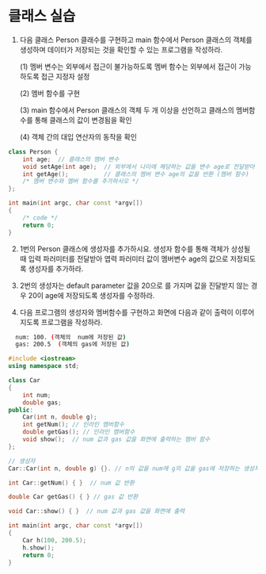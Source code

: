 # 클래스 실습

1. 다음 클래스 Person 클래수를 구현하고 main 함수에서 Person 클래스의 객체를 생성하며 데이터가 저장되는 것을 확인할 수 있는 프로그램을 작성하라.

   (1) 멤버 변수는 외부에서 접근이 불가능하도록 멤버 함수는 외부에서 접근이 가능하도록 접근 지정자 설정
   
   (2) 멤버 함수를 구현
   
   (3) main 함수에서 Person 클래스의 객체 두 개 이상을 선언하고 클래스의 멤버함수를 통해 클래스의 값이 변경됨을 확인
   
   (4) 객체 간의 대입 연산자의 동작을 확인

```c++
class Person {
	int age;  // 클래스의 멤버 변수 
	void setAge(int age);  // 외부에서 나이에 해당하는 값을 변수 age로 전달받아 클래스의 멤버 변수에 저장 (멤버 함수)
	int getAge();          // 클래스의 멤버 변수 age의 값을 반환 (멤버 함수)
	/* 멤버 변수와 멤버 함수를 추가하시오 */
};

int main(int argc, char const *argv[])
{
	/* code */
	return 0;
}
```
2. 1번의 Person 클래스에 생성자를 추가하시요. 생성자 함수를 통해 객체가 상성될 때 입력 파러미터를 전달받아 엽력 파러미터 값이 멤버변수 age의 값으로 저정되도록 
   생성자를 추가하라. 

3. 2번의 생성자는 default parameter 값을 20으로 를 가지며 값을 진달받지 않는 경우 20이 age에 저장되도록 생성자를 수정하라.

4. 다음 프로그램의 생성자와 멤버함수를 구현하고 화면에 다음과 같이 출력이 이루어 지도록 프로그램을 작성하라.
```bash
  num: 100. (객체의  num에 저장된 값)
  gas: 200.5  (객체의 gas에 저장된 값)
```

```c++
#include <iostream>
using namespace std;

class Car
{
	int num;
	double gas;
public:
	Car(int n, double g);
	int getNum(); // 인라인 멤버함수
	double getGas(); // 인라인 멤버함수
	void show();  // num 값과 gas 값을 화면에 출력하는 멤버 함수 
};

// 생성자 
Car::Car(int n, double g) {}. // n의 값을 num에 g의 값을 gas에 저장하는 생성자

int Car::getNum() { }  // num 값 반환

double Car getGas() { } // gas 값 반환

void Car::show() { }  // num 값과 gas 값을 화면에 출력 

int main(int argc, char const *argv[])
{
	Car h(100, 200.5);
	h.show();
	return 0;
}
```
